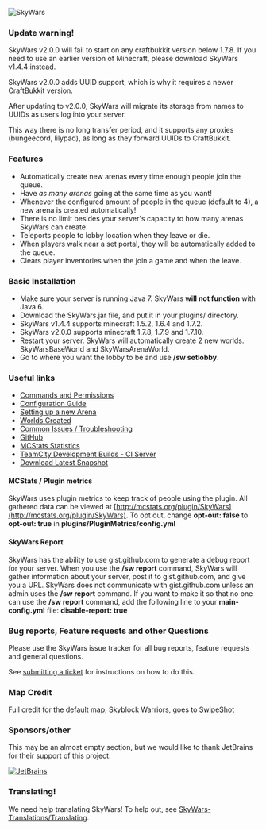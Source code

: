 ![SkyWars](http://dabo.guru/logo/SkyWars.png)

### Update warning!

SkyWars v2.0.0 will fail to start on any craftbukkit version below 1.7.8. If you need to use an earlier version of Minecraft, please download SkyWars v1.4.4 instead.

SkyWars v2.0.0 adds UUID support, which is why it requires a newer CraftBukkit version.

After updating to v2.0.0, SkyWars will migrate its storage from names to UUIDs as users log into your server.

This way there is no long transfer period, and it supports any proxies (bungeecord, lilypad), as long as they forward UUIDs to CraftBukkit.

### Features
* Automatically create new arenas every time enough people join the queue.
* Have *as many arenas* going at the same time as you want!
 * Whenever the configured amount of people in the queue (default to 4), a new arena is created automatically!
 * There is no limit besides your server's capacity to how many arenas SkyWars can create.
* Teleports people to lobby location when they leave or die.
* When players walk near a set portal, they will be automatically added to the queue.
* Clears player inventories when the join a game and when the leave.

### Basic Installation
* Make sure your server is running Java 7. SkyWars **will not function** with Java 6.
* Download the SkyWars.jar file, and put it in your plugins/ directory.
 * SkyWars v1.4.4 supports minecraft 1.5.2, 1.6.4 and 1.7.2.
 * SkyWars v2.0.0 supports minecraft 1.7.8, 1.7.9 and 1.7.10.
* Restart your server. SkyWars will automatically create 2 new worlds. SkyWarsBaseWorld and SkyWarsArenaWorld.
* Go to where you want the lobby to be and use **/sw setlobby**.

### Useful links
* [Commands and Permissions](http://dabo.guru/skywars/commands-and-permissions)
* [Configuration Guide](http://dabo.guru/skywars/configuring-skywars)
* [Setting up a new Arena](http://dabo.guru/skywars/creating-an-arena)
* [Worlds Created](http://dabo.guru/skywars/skywars-worlds)
* [Common Issues / Troubleshooting](http://dabo.guru/skywars/troubleshooting)
* [GitHub](https://github.com/SkyWars/SkyWars)
* [MCStats Statistics](http://mcstats.org/plugin/SkyWars)
* [TeamCity Development Builds - CI Server](http://ci.dabo.guru/p/SkyWarsParent)
* [Download Latest Snapshot](http://ci.dabo.guru/d/SkyWarsParent_SkyWars_MainBuild/SkyWars.jar)

#### MCStats / Plugin metrics
SkyWars uses plugin metrics to keep track of people using the plugin.
All gathered data can be viewed at [http://mcstats.org/plugin/SkyWars](http://mcstats.org/plugin/SkyWars).
To opt out, change **opt-out: false** to **opt-out: true** in **plugins/PluginMetrics/config.yml**

#### SkyWars Report
SkyWars has the ability to use gist.github.com to generate a debug report for your server. When you use the
**/sw report** command, SkyWars will gather information about your server, post it to gist.github.com, and give you a
URL. SkyWars does not communicate with gist.github.com unless an admin uses the **/sw report** command. If you want to
make it so that no one can use the **/sw report** command, add the following line to your **main-config.yml** file:
**disable-report: true**


### Bug reports, Feature requests and other Questions
Please use the SkyWars issue tracker for all bug reports, feature requests and general questions.

See [submitting a ticket](http://dabo.guru/skywars/submitting-a-ticket) for instructions on how to do this.

### Map Credit
Full credit for the default map, Skyblock Warriors, goes to [SwipeShot](http://www.youtube.com/user/SwipeShot)

### Sponsors/other
This may be an almost empty section, but we would like to thank JetBrains for their support of this project.

[![JetBrains](http://www.jetbrains.com/idea/docs/logo_intellij_idea.png)](http://www.jetbrains.com/idea/)

### Translating!
We need help translating SkyWars! To help out, see [SkyWars-Translations/Translating](https://github.com/SkyWars/SkyWars-Translations/wiki/Translating).
